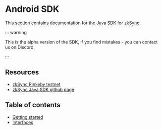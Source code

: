 # Android SDK

This section contains documentation for the Java SDK for zkSync.

::: warning

This is the alpha version of the SDK, if you find mistakes - you can contact us on Discord.

:::

## Resources

- [zkSync Rinkeby testnet](https://rinkeby.zksync.io)
- [zkSync Java SDK github page](https://github.com/zksync-sdk/zksync-java)

## Table of contents

- [Getting started](tutorial.md)
- [Interfaces](interfaces.md)
